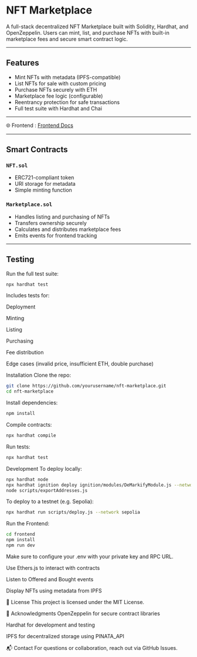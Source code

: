 #  NFT Marketplace

A full-stack decentralized NFT Marketplace built with Solidity, Hardhat, and OpenZeppelin. Users can mint, list, and purchase NFTs with built-in marketplace fees and secure smart contract logic.

---

##  Features

-  Mint NFTs with metadata (IPFS-compatible)
-  List NFTs for sale with custom pricing
-  Purchase NFTs securely with ETH
-  Marketplace fee logic (configurable)
-  Reentrancy protection for safe transactions
-  Full test suite with Hardhat and Chai

---

🌐 Frontend : [Frontend Docs](https://github.com/RushikeshIche/DeMarkify/blob/main/frontend/README.md) 

---
##  Smart Contracts

### `NFT.sol`

- ERC721-compliant token
- URI storage for metadata
- Simple minting function

### `Marketplace.sol`

- Handles listing and purchasing of NFTs
- Transfers ownership securely
- Calculates and distributes marketplace fees
- Emits events for frontend tracking

---

##  Testing

Run the full test suite:

```bash
npx hardhat test
```

Includes tests for:

Deployment

Minting

Listing

Purchasing

Fee distribution

Edge cases (invalid price, insufficient ETH, double purchase)

 Installation
Clone the repo:

```bash
git clone https://github.com/yourusername/nft-marketplace.git
cd nft-marketplace
```

Install dependencies:

```bash
npm install
```

Compile contracts:

```bash
npx hardhat compile
```

Run tests:

```bash
npx hardhat test
```

 Development
To deploy locally:

```bash
npx hardhat node
npx hardhat ignition deploy ignition/modules/DeMarkifyModule.js --network localhost
node scripts/exportAddresses.js
```

To deploy to a testnet (e.g. Sepolia):

```bash
npx hardhat run scripts/deploy.js --network sepolia
```

Run the Frontend:
```bash
cd frontend
npm install
npm run dev
```

Make sure to configure your .env with your private key and RPC URL.

Use Ethers.js to interact with contracts

Listen to Offered and Bought events

Display NFTs using metadata from IPFS

📄 License
This project is licensed under the MIT License.

🙌 Acknowledgments
OpenZeppelin for secure contract libraries

Hardhat for development and testing

IPFS for decentralized storage using PINATA_API

📬 Contact
For questions or collaboration, reach out via GitHub Issues.
